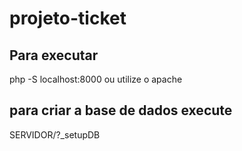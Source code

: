 # projeto-ticket

## Para executar
php -S localhost:8000 ou utilize o apache

## para criar a base de dados execute

SERVIDOR/?_setupDB
